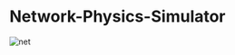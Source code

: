 # Network-Physics-Simulator
 
![net](https://github.com/Nam-H-Pham/Networks-Sim/assets/95603897/eb744ba2-0cae-4437-af80-a35cfa19cfca)
